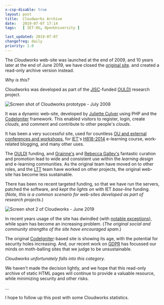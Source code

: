 ```yaml
---
x-csp-disable: true
layout: post
title:  Cloudworks Archive
date:   2019-07-07 17:14
tags:   [ IET-OU, OpenUniversity ]

last_updated: 2019-07-07
changefreq: daily
priority: 1.0
---
```


<!--
On Friday 28 June 2019 I put [Cloudworks][] into readonly mode, closing a chapter
on this 10 year old web-site.
-->

The _Cloudworks_ web-site was launched at the end of 2009,
and 10 years later at the end of June 2019, we have closed the [original site][cloudworks].
and created a read-only archive version instead.

_Why is this?_

Cloudworks was developed as part of the [JISC][]-funded [OULDI][] research project.

![Screen shot of Cloudworks prototype - July 2008][screen-2008]

It was a dynamic web-site, developed by [Juliette Culver][jc] using PHP and the [CodeIgniter][] framework.
This enabled visitors to register, login, create _clouds_, and comment and contribute to other people's _clouds_.

It has been a very successful site, used for countless [OU and external conferences and workshops][ev],
for [IET][]'s [H818-2014][H818] e-learning course, work-related blogging, and many other uses.

The [OULDI][] funding, and [Grainne's][gc] and [Rebecca Galley's][rg] fantastic
curation and promotion lead to wide and consistent use within the
_learning design_ and e-learning communities.
As the original team have moved on to other roles, and the [LTT][] team have
worked on other projects, the original web-site has become less sustainable.

There has been no recent targeted funding, so that we have run the servers,
patched the software, and _kept the lights on_ with IET _base-line_ funding.
(_Note, this is a common scenario for web-sites developed as part of research projects._)

![Screen shot 2 of Cloudworks  - June 2019][screen-2019]

In recent years usage of the site has dwindled (with [notable exceptions][h818]),
while spam has become an increasing problem.
(_The original social and community strengths of the site have encouraged spam._)

The original [CodeIgniter][]-based site is showing its age, with the potential for security holes increasing.
And, our recent work on [GDPR][] has focussed our minds on moth-balling sites that we judge to be unsustainable.

_Cloudworks unfortunately falls into this category._

We haven't made the decision lightly, and we hope that this read-only archive of
static HTML pages will continue to provide a valuable resource,
while minimizing security and other risks.

...

I hope to follow up this post with some Cloudworks statistics.

[cloudworks]: https://cloudworks.ac.uk/
[ce]: https://github.com/IET-OU/cloudengine "CloudEngine source code, on GitHub"
[arch]: https://iet-ou.github.io/cloudworks-ac-uk/
[gh]: https://github.com/IET-OU/cloudworks-ac-uk "Cloudworks Archive source, on GitHub"
[wb]: https://web.archive.org/web/*/cloudworks.ac.uk

[screen-2019]: https://iet-ou.github.io/cloudworks-ac-uk/_design/screenshot-1.jpg "June 2019"
[screen-2008]: https://iet-ou.github.io/cloudworks-ac-uk/_design/screenshot-2008.jpg
  "Initial prototype of the 'Cloudworks' site - July 2008 (http://oro.open.ac.uk/18873)"

[codeigniter]: https://www.codeigniter.com/
  "CodeIgniter is a powerful PHP framework with a very small footprint, built for developers who need ..."
[gdpr]: https://eugdpr.org/ "EU General Data Protection Regulation (GDPR)"
[ouldi]: http://www.open.ac.uk/blogs/OULDI/ "Open University Learning Design Initiative"
[jisc]: http://www.jisc.ac.uk/
[iet]: https://iet.open.ac.uk/ "The Institute of Educational Technology, part of The Open University"
[ltt]: https://github.com/IET-OU "Learning and Teaching Technologies team, in IET"
[gc]: https://iet-ou.github.io/cloudworks-ac-uk/user/view/3.html "Gráinne Conole (OULDI project leader)"
[jc]: https://iet-ou.github.io/cloudworks-ac-uk/user/view/1.html "Juliette Culver (lead developer)"
[rg]: https://iet-ou.github.io/cloudworks-ac-uk/user/view/983.html "Rebecca Galley (project officer)"
[ev]: https://iet-ou.github.io/cloudworks-ac-uk/events/archive.html "Event archive"
[h818]: https://iet-ou.github.io/cloudworks-ac-uk/cloudscape/view/3030.html
  "OU H818 'The Networked Practitioner' Online Conference 2019"
[h818-2014]: https://iet-ou.github.io/cloudworks-ac-uk/cloudscape/view/2899.html
  "OU H818 'The Networked Practitioner' online conference 2014 - 2019"

[over]: https://slideshare.net/OULDI/overview-of-the-ouldi-project "Overview of the OULDI project, by G Conole."
[fly]: https://slideshare.net/OULDI/ouldi-flyer "OULDI Flyer, on Slideshare"
[oro-09]: https://oro.open.ac.uk/18873/
  "Conole, Grainne and Culver, Juliette (2009). Cloudworks: Social networking for learning design. Australasian Journal of Educational Technology, 25(5) pp. 763–782."
[oro-12]: https://oro.open.ac.uk/34140/
  "Cross, Galley, Brasher, Weller (2012). OULDI-JISC Project Evaluation Report: the impact of ... (Open University)."

[End]: //
